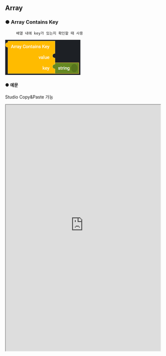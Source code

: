 ## Array

### ● Array Contains Key

         배열 내에 key가 있는지 확인할 때 사용

![](../../img/assets/image%20%28129%29.png)

#### ● 예문
<p class='comment'>Studio Copy&Paste 가능</p>
<iframe
    src="https://d1sxhpvag16wqc.cloudfront.net/v3.1.0/array/array_contains_key"
    width="100%"
    height="800px"
    allow=""
    sandbox="allow-scripts allow-same-origin" />
<div class="display-pdf">
    <p><img src="../../img/assets/image%20%28373%29.png" alt="" /></p>
    <p><img src="../../img/assets/image%20%28368%29.png" alt="" /></p>
    <p><img src="../../img/assets/image%20%28377%29.png" alt="" /></p>
</div>

#### ● 결과

```text
{
  "result": {
    "arrayContainsKey": true
  }
}
```

### ● Array Count

         배열 요소의 개수를 확인할 때 사용

![](../../img/assets/image%20%28121%29.png)

#### ● 예문
<p class='comment'>Studio Copy&Paste 가능</p>
<iframe
    src="https://d1sxhpvag16wqc.cloudfront.net/v3.1.0/array/array_count"
    width="100%"
    height="800px"
    allow=""
    sandbox="allow-scripts allow-same-origin"/>
<div class="display-pdf">
    <p><img src="../../img/assets/image%20%28366%29.png" alt="" /></p>
    <p><img src="../../img/assets/image%20%28321%29.png" alt="" /></p>
    <p><img src="../../img/assets/image%20%28370%29.png" alt="" /></p>
</div>

#### ● 결과

```text
{
  "result": {
    "array-count": 4
  }
}
```

### ● Array Equals

        두 개의 배열의 요소가 동일한지 확인할 때 사용

![](../../img/assets/image%20%28135%29.png)

#### ● 예문
<p class='comment'>Studio Copy&Paste 가능</p>
<iframe
    src="https://d1sxhpvag16wqc.cloudfront.net/v3.1.0/array/array_equals"
    width="100%"
    height="800px"
    allow=""
    sandbox="allow-scripts allow-same-origin"/>
<div class="display-pdf">
    <p><img src="../../img/assets/image%20%28346%29.png" alt="" /></p>
    <p><img src="../../img/assets/image%20%28362%29.png" alt="" /></p>
    <p><img src="../../img/assets/image%20%28329%29.png" alt="" /></p>
</div>

#### ● 결과

```text
{
  "result": {
    "arrayResult": true
  }
}
```
